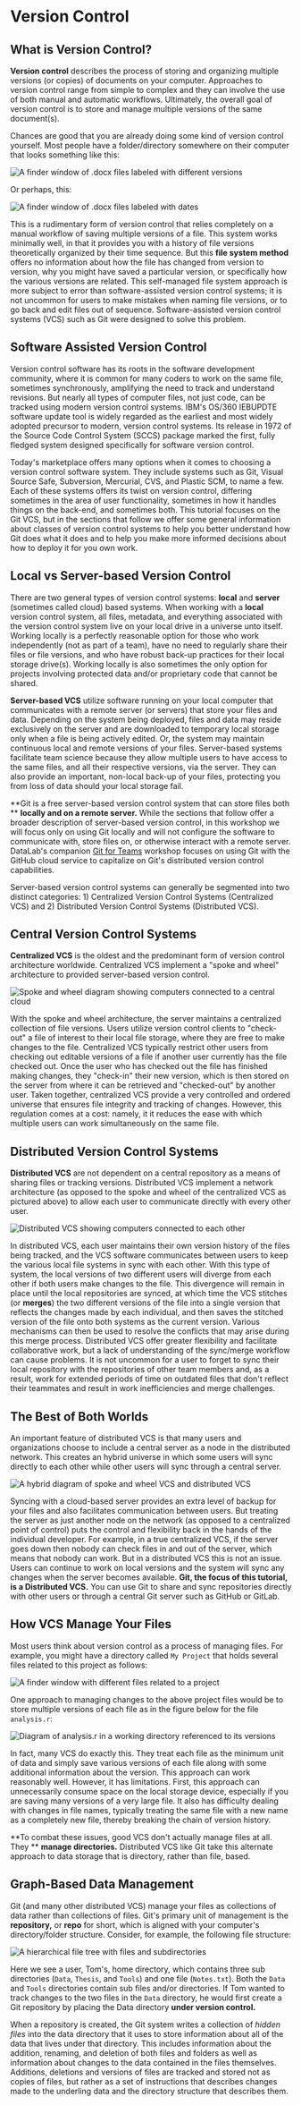 # Version Control

## What is Version Control?

**Version control** describes the process of storing and organizing multiple 
versions (or copies) of documents on your computer. Approaches to version control 
range from simple to complex and they can involve the use of both manual and 
automatic workflows. Ultimately, the overall goal of version control is to store 
and manage multiple versions of the same document(s).

Chances are good that you are already doing some kind of version control yourself.
Most people have a folder/directory somewhere on their computer that looks 
something like this:

![A finder window of .docx files labeled with different versions](img/mac_finder_1.png)

Or perhaps, this:

![A finder window of .docx files labeled with dates](img/mac_window_2.png)

This is a rudimentary form of version control that relies completely on a manual 
workflow of saving multiple versions of a file. This system works minimally well, 
in that it provides you with a history of file versions theoretically organized 
by their time sequence. But this **file system method** offers no information 
about how the file has changed from version to version, why you might have saved 
a particular version, or specifically how the various versions are related. This 
self-managed file system approach is more subject to error than software-assisted 
version control systems; it is not uncommon for users to make mistakes when 
naming file versions, or to go back and edit files out of sequence. Software-assisted 
version control systems (VCS) such as Git were designed to solve this problem.

## Software Assisted Version Control

Version control software has its roots in the software development community, where 
it is common for many coders to work on the same file, sometimes synchronously, 
amplifying the need to track and understand revisions. But nearly all types of 
computer files, not just code, can be tracked using modern version control systems. 
IBM's OS/360 IEBUPDTE software update tool is widely regarded as the earliest 
and most widely adopted precursor to modern, version control systems. Its 
release in 1972 of the Source Code Control System (SCCS) package marked the 
first, fully fledged system designed specifically for software version control. 

Today's marketplace offers many options when it comes to choosing a version 
control software system. They include systems such as Git, Visual Source Safe, 
Subversion, Mercurial, CVS, and Plastic SCM, to name a few. Each of these systems 
offers its twist on version control, differing sometimes in the area of user 
functionality, sometimes in how it handles things on the back-end, and sometimes 
both. This tutorial focuses on the Git VCS, but in the sections that follow we 
offer some general information about classes of version control systems to help 
you better understand how Git does what it does and to help you make more informed 
decisions about how to deploy it for you own work.

## Local vs Server-based Version Control

There are two general types of version control systems: **local** and **server** 
(sometimes called cloud) based systems. When working with a **local** version 
control system, all files, metadata, and everything associated with the version 
control system live on your local drive in a universe unto itself. Working locally 
is a perfectly reasonable option for those who work independently (not as part of 
a team), have no need to regularly share their files or file versions, and who 
have robust back-up practices for their local storage drive(s). Working locally 
is also sometimes the only option for projects involving protected data and/or 
proprietary code that cannot be shared. 

**Server-based VCS** utilize software running on your local computer that 
communicates with a remote server (or servers) that store your files and data.
Depending on the system being deployed, files and data may reside exclusively 
on the server and are downloaded to temporary local storage only when a file is 
being actively edited. Or, the system may maintain continuous local and remote 
versions of your files. Server-based systems facilitate team science because 
they allow multiple users to have access to the same files, and all their 
respective versions, via the server. They can also provide an important, non-local 
back-up of your files, protecting you from loss of data should your local 
storage fail. 

**Git is a free server-based version control system that can store files both **
**locally and on a remote server.** While the sections that follow offer a broader 
description of server-based version control, in this workshop we will focus only 
on using Git locally and will not configure the software to communicate with, 
store files on, or otherwise interact with a remote server. DataLab's companion 
[Git for Teams] workshop focuses on using Git with the GitHub cloud service to 
capitalize on Git's distributed version control capabilities.

[Git for Teams]: https://ucdavisdatalab.github.io/workshop_git_for_teams/

Server-based version control systems can generally be segmented into two 
distinct categories: 1) Centralized Version Control Systems (Centralized VCS) 
and 2) Distributed Version Control Systems (Distributed VCS). 

## Central Version Control Systems

**Centralized VCS** is the oldest and the predominant form of version control 
architecture worldwide. Centralized VCS implement a "spoke and wheel" architecture 
to provided server-based version control.

![Spoke and wheel diagram showing computers connected to a central cloud](img/spoke_and_where_cloud.png)

With the spoke and wheel architecture, the server maintains a centralized 
collection of file versions. Users utilize version control clients to "check-out" 
a file of interest to their local file storage, where they are free to make changes 
to the file. Centralized VCS typically restrict other users from checking out 
editable versions of a file if another user currently has the file checked out. 
Once the user who has checked out the file has finished making changes, they 
"check-in" their new version, which is then stored on the server from where it 
can be retrieved and "checked-out" by another user. Taken together, centralized 
VCS provide a very controlled and ordered universe that ensures file integrity 
and tracking of changes. However, this regulation comes at a cost: namely, it 
it reduces the ease with which multiple users can work simultaneously on the 
same file. 

## Distributed Version Control Systems

**Distributed VCS** are not dependent on a central repository as a means of sharing 
files or tracking versions. Distributed VCS implement a network architecture (as 
opposed to the spoke and wheel of the centralized VCS as pictured above) to allow 
each user to communicate directly with every other user.

![Distributed VCS showing computers connected to each other](img/distributed_network.png)

In distributed VCS, each user maintains their own version history of the files 
being tracked, and the VCS software communicates between users to keep the 
various local file systems in sync with each other. With this type of system, 
the local versions of two different users will diverge from each other if both 
users make changes to the file. This divergence will remain in place until the 
local repositories are synced, at which time the VCS stitches (or **merges**) the 
two different versions of the file into a single version that reflects the 
changes made by each individual, and then saves the stitched version of the file 
onto both systems as the current version. Various mechanisms can then be used to 
resolve the conflicts that may arise during this merge process. Distributed VCS 
offer greater flexibility and facilitate collaborative work, but a lack of 
understanding of the sync/merge workflow can cause problems. It is not uncommon 
for a user to forget to sync their local repository with the repositories of 
other team members and, as a result, work for extended periods of time on 
outdated files that don't reflect their teammates and result in work 
inefficiencies and merge challenges. 

## The Best of Both Worlds

An important feature of distributed VCS is that many users and organizations 
choose to include a central server as a node in the distributed network. This 
creates an hybrid universe in which some users will sync directly to each other 
while other users will sync through a central server.

![A hybrid diagram of spoke and wheel VCS and distributed VCS](img/hybrid_network.png)

Syncing with a cloud-based server provides an extra level of backup for your 
files and also facilitates communication between users. But treating the server 
as just another node on the network (as opposed to a centralized point of control) 
puts the control and flexibility back in the hands of the individual developer. 
For example, in a true centralized VCS, if the server goes down then nobody can 
check files in and out of the server, which means that nobody can work. But in a 
distributed VCS this is not an issue. Users can continue to work on local versions 
and the system will sync any changes when the server becomes available. 
**Git, the focus of this tutorial, is a Distributed VCS.** You can use Git to 
share and sync repositories directly with other users or through a central Git 
server such as GitHub or GitLab.

## How VCS Manage Your Files

Most users think about version control as a process of managing files. For 
example, you might have a directory called `My Project` that holds several files 
related to this project as follows: 

![A finder window with different files related to a project](img/mac_finder_3.png)

One approach to managing changes to the above project files would be to store 
multiple versions of each file as in the figure below for the file `analysis.r`:

![Diagram of analysis.r in a working directory referenced to its versions](img/version_tree.png)

In fact, many VCS do exactly this. They treat each file as the minimum unit of 
data and simply save various versions of each file along with some additional 
information about the version. This approach can work reasonably well. However, 
it has limitations. First, this approach can unnecessarily consume space on the 
local storage device, especially if you are saving many versions of a very large 
file. It also has difficulty dealing with changes in file names, typically 
treating the same file with a new name as a completely new file, thereby breaking 
the chain of version history.

**To combat these issues, good VCS don't actually manage files at all. They **
**manage directories.** Distributed VCS like Git take this alternate approach 
to data storage that is directory, rather than file, based.  

## Graph-Based Data Management

Git (and many other distributed VCS) manage your files as collections of data 
rather than collections of files. Git's primary unit of management is the 
**repository,** or **repo** for short, which is aligned with your computer's 
directory/folder structure. Consider, for example, the following file structure:

![A hierarchical file tree with files and subdirectories](img/TT_tree_mobile.jpg)

Here we see a user, Tom's, home directory, which contains three sub directories 
(`Data`, `Thesis`, and `Tools`) and one file (`Notes.txt`). Both the `Data` and 
`Tools` directories contain sub files and/or directories. If Tom wanted to track 
changes to the two files in the `Data` directory, he would first create a Git 
repository by placing the Data directory **under version control.** 

When a repository is created, the Git system writes a collection of *hidden files* 
into the data directory that it uses to store information about all of the data 
that lives under that directory. This includes information about the addition, 
renaming, and deletion of both files and folders as well as information about 
changes to the data contained in the files themselves. Additions, deletions and 
versions of files are tracked and stored not as copies of files, but rather as a 
set of instructions that describes changes made to the underling data and the 
directory structure that describes them.
